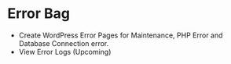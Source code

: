 # Error Bag

- Create WordPress Error Pages for Maintenance, PHP Error and Database Connection error.
- View Error Logs (Upcoming)
